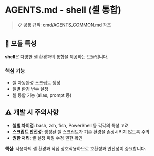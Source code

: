 # AGENTS.md - shell (셸 통합)

> 📋 **공통 규칙**: [cmd/AGENTS_COMMON.md](../AGENTS_COMMON.md) 참조

## 🎯 모듈 특성

**shell**은 다양한 셸 환경과의 통합을 제공하는 모듈입니다.

### 핵심 기능
- 셸 자동완성 스크립트 생성
- 셸별 환경 변수 설정
- 셸 통합 기능 (alias, prompt 등)

## ⚠️ 개발 시 주의사항

- **셸별 차이점**: bash, zsh, fish, PowerShell 등 각각의 특성 고려
- **스크립트 안전성**: 생성된 셸 스크립트가 기존 환경을 손상시키지 않도록 주의
- **권한 처리**: 셸 설정 파일 수정 권한 확인

**핵심**: 사용자의 셸 환경과 직접 상호작용하므로 호환성과 안전성이 중요합니다.
